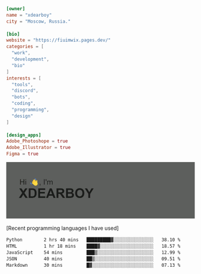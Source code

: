 
```toml
[owner]
name = "xdearboy"
city = "Moscow, Russia."

[bio]
website = "https://fiuimwix.pages.dev/"
categories = [
  "work",
  "development",
  "bio"
]
interests = [
  "tools",
  "discord",
  "bots",
  "coding",
  "programming",
  "design"
]

[design_apps]
Adobe_Photoshope = true
Adobe_Illustrator = true
Figma = true
```

<img src="header.png" alt="xdearboy">

[Recent programming languages I have used]

<!--START_SECTION:waka-->

```txt
Python        2 hrs 40 mins   █████████▓░░░░░░░░░░░░░░░   38.10 %
HTML          1 hr 18 mins    ████▓░░░░░░░░░░░░░░░░░░░░   18.57 %
JavaScript    54 mins         ███▒░░░░░░░░░░░░░░░░░░░░░   12.99 %
JSON          40 mins         ██▒░░░░░░░░░░░░░░░░░░░░░░   09.51 %
Markdown      30 mins         █▓░░░░░░░░░░░░░░░░░░░░░░░   07.13 %
```

<!--END_SECTION:waka-->
